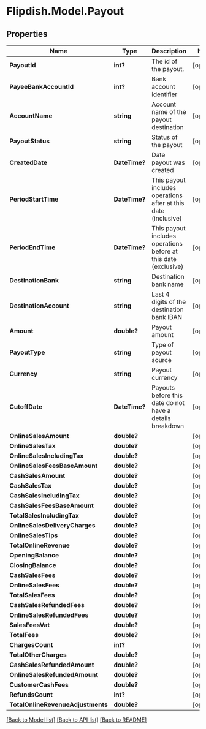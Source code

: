 # Flipdish.Model.Payout
## Properties

Name | Type | Description | Notes
------------ | ------------- | ------------- | -------------
**PayoutId** | **int?** | The id of the payout. | [optional] 
**PayeeBankAccountId** | **int?** | Bank account identifier | [optional] 
**AccountName** | **string** | Account name of the payout destination | [optional] 
**PayoutStatus** | **string** | Status of the payout | [optional] 
**CreatedDate** | **DateTime?** | Date payout was created | [optional] 
**PeriodStartTime** | **DateTime?** | This payout includes operations after at this date (inclusive) | [optional] 
**PeriodEndTime** | **DateTime?** | This payout includes operations before at this date (exclusive) | [optional] 
**DestinationBank** | **string** | Destination bank name | [optional] 
**DestinationAccount** | **string** | Last 4 digits of the destination bank IBAN | [optional] 
**Amount** | **double?** | Payout amount | [optional] 
**PayoutType** | **string** | Type of payout source | [optional] 
**Currency** | **string** | Payout currency | [optional] 
**CutoffDate** | **DateTime?** | Payouts before this date do not have a details breakdown | [optional] 
**OnlineSalesAmount** | **double?** |  | [optional] 
**OnlineSalesTax** | **double?** |  | [optional] 
**OnlineSalesIncludingTax** | **double?** |  | [optional] 
**OnlineSalesFeesBaseAmount** | **double?** |  | [optional] 
**CashSalesAmount** | **double?** |  | [optional] 
**CashSalesTax** | **double?** |  | [optional] 
**CashSalesIncludingTax** | **double?** |  | [optional] 
**CashSalesFeesBaseAmount** | **double?** |  | [optional] 
**TotalSalesIncludingTax** | **double?** |  | [optional] 
**OnlineSalesDeliveryCharges** | **double?** |  | [optional] 
**OnlineSalesTips** | **double?** |  | [optional] 
**TotalOnlineRevenue** | **double?** |  | [optional] 
**OpeningBalance** | **double?** |  | [optional] 
**ClosingBalance** | **double?** |  | [optional] 
**CashSalesFees** | **double?** |  | [optional] 
**OnlineSalesFees** | **double?** |  | [optional] 
**TotalSalesFees** | **double?** |  | [optional] 
**CashSalesRefundedFees** | **double?** |  | [optional] 
**OnlineSalesRefundedFees** | **double?** |  | [optional] 
**SalesFeesVat** | **double?** |  | [optional] 
**TotalFees** | **double?** |  | [optional] 
**ChargesCount** | **int?** |  | [optional] 
**TotalOtherCharges** | **double?** |  | [optional] 
**CashSalesRefundedAmount** | **double?** |  | [optional] 
**OnlineSalesRefundedAmount** | **double?** |  | [optional] 
**CustomerCashFees** | **double?** |  | [optional] 
**RefundsCount** | **int?** |  | [optional] 
**TotalOnlineRevenueAdjustments** | **double?** |  | [optional] 

[[Back to Model list]](../README.md#documentation-for-models) [[Back to API list]](../README.md#documentation-for-api-endpoints) [[Back to README]](../README.md)


